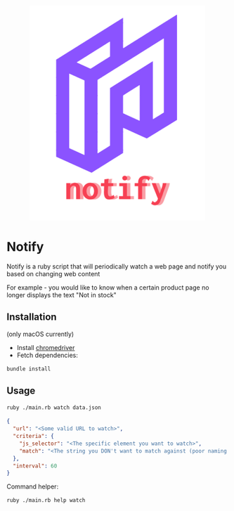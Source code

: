 <p align="center">
  <img src="logo.png" width="400">
</p>

# Notify

Notify is a ruby script that will periodically watch a web page and notify you based on changing web content

For example - you would like to know when a certain product page no longer displays the text "Not in stock"

## Installation

(only macOS currently)

- Install [chromedriver](https://chromedriver.chromium.org/)
- Fetch dependencies:

```bash
bundle install
```

## Usage

```bash
ruby ./main.rb watch data.json
```

```json
{
  "url": "<Some valid URL to watch>",
  "criteria": {
    "js_selector": "<The specific element you want to watch>",
    "match": "<The string you DON't want to match against (poor naming I know - will fix)>"
  },
  "interval": 60
}
```

Command helper:
```bash
ruby ./main.rb help watch 
```